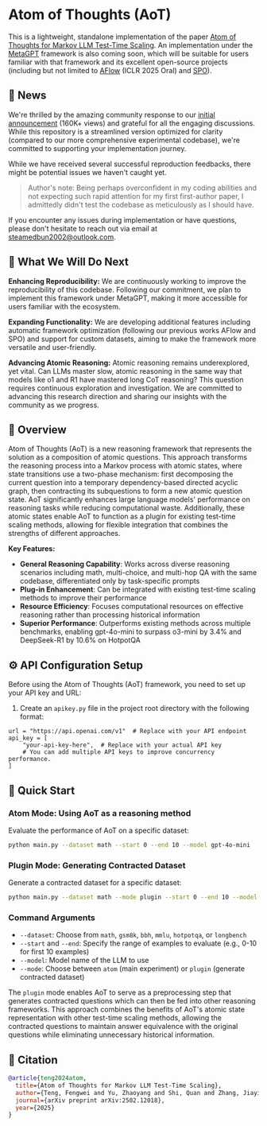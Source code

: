 # Atom of Thoughts (AoT)

This is a lightweight, standalone implementation of the paper [Atom of Thoughts for Markov LLM Test-Time Scaling](https://arxiv.org/abs/2502.12018). An implementation under the [MetaGPT](https://github.com/geekan/MetaGPT) framework is also coming soon, which will be suitable for users familiar with that framework and its excellent open-source projects (including but not limited to [AFlow](https://arxiv.org/abs/2410.10762) (ICLR 2025 Oral) and [SPO](https://arxiv.org/abs/2502.06855)).

## 📰 News

We're thrilled by the amazing community response to our [initial announcement](https://x.com/didiforx/status/1895902471635288252) (160K+ views) and grateful for all the engaging discussions. While this repository is a streamlined version optimized for clarity (compared to our more comprehensive experimental codebase), we're committed to supporting your implementation journey.

While we have received several successful reproduction feedbacks, there might be potential issues we haven't caught yet. 

> Author's note: Being perhaps overconfident in my coding abilities and not expecting such rapid attention for my first first-author paper, I admittedly didn't test the codebase as meticulously as I should have.

If you encounter any issues during implementation or have questions, please don't hesitate to reach out via email at <steamedbun2002@outlook.com>.

## 🎯 What We Will Do Next

**Enhancing Reproducibility:**
We are continuously working to improve the reproducibility of this codebase. Following our commitment, we plan to implement this framework under MetaGPT, making it more accessible for users familiar with the ecosystem.

**Expanding Functionality:**
We are developing additional features including automatic framework optimization (following our previous works AFlow and SPO) and support for custom datasets, aiming to make the framework more versatile and user-friendly.

**Advancing Atomic Reasoning:**
Atomic reasoning remains underexplored, yet vital. Can LLMs master slow, atomic reasoning in the same way that models like o1 and R1 have mastered long CoT reasoning? This question requires continuous exploration and investigation. We are committed to advancing this research direction and sharing our insights with the community as we progress.

## 📖 Overview

Atom of Thoughts (AoT) is a new reasoning framework that represents the solution as a composition of atomic questions. This approach transforms the reasoning process into a Markov process with atomic states, where state transitions use a two-phase mechanism: first decomposing the current question into a temporary dependency-based directed acyclic graph, then contracting its subquestions to form a new atomic question state. AoT significantly enhances large language models' performance on reasoning tasks while reducing computational waste. Additionally, these atomic states enable AoT to function as a plugin for existing test-time scaling methods, allowing for flexible integration that combines the strengths of different approaches.

**Key Features:**

- **General Reasoning Capability**: Works across diverse reasoning scenarios including math, multi-choice, and multi-hop QA with the same codebase, differentiated only by task-specific prompts
- **Plug-in Enhancement**: Can be integrated with existing test-time scaling methods to improve their performance
- **Resource Efficiency**: Focuses computational resources on effective reasoning rather than processing historical information
- **Superior Performance**: Outperforms existing methods across multiple benchmarks, enabling gpt-4o-mini to surpass o3-mini by 3.4% and DeepSeek-R1 by 10.6% on HotpotQA

## ⚙️ API Configuration Setup

Before using the Atom of Thoughts (AoT) framework, you need to set up your API key and URL:

1. Create an `apikey.py` file in the project root directory with the following format:

```
url = "https://api.openai.com/v1"  # Replace with your API endpoint
api_key = [
    "your-api-key-here",  # Replace with your actual API key
    # You can add multiple API keys to improve concurrency performance.
]
```

## 🚀 Quick Start

### Atom Mode: Using AoT as a reasoning method

Evaluate the performance of AoT on a specific dataset:

```bash
python main.py --dataset math --start 0 --end 10 --model gpt-4o-mini
```

### Plugin Mode: Generating Contracted Dataset

Generate a contracted dataset for a specific dataset:

```bash
python main.py --dataset math --mode plugin --start 0 --end 10 --model gpt-4o-mini
```

### Command Arguments

- `--dataset`: Choose from `math`, `gsm8k`, `bbh`, `mmlu`, `hotpotqa`, or `longbench`
- `--start` and `--end`: Specify the range of examples to evaluate (e.g., 0-10 for first 10 examples)
- `--model`: Model name of the LLM to use
- `--mode`: Choose between `atom` (main experiment) or `plugin` (generate contracted dataset)

The `plugin` mode enables AoT to serve as a preprocessing step that generates contracted questions which can then be fed into other reasoning frameworks. This approach combines the benefits of AoT's atomic state representation with other test-time scaling methods, allowing the contracted questions to maintain answer equivalence with the original questions while eliminating unnecessary historical information.

## 📝 Citation

```bibtex
@article{teng2024atom,
  title={Atom of Thoughts for Markov LLM Test-Time Scaling},
  author={Teng, Fengwei and Yu, Zhaoyang and Shi, Quan and Zhang, Jiayi and Wu, Chenglin and Luo, Yuyu},
  journal={arXiv preprint arXiv:2502.12018},
  year={2025}
}
```
